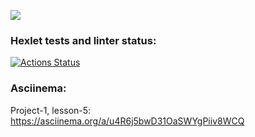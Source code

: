<a href="https://codeclimate.com/github/OBJS/frontend-project-44/maintainability"><img src="https://api.codeclimate.com/v1/badges/9932eaa1e2d6c4ecc988/maintainability" /></a>

### Hexlet tests and linter status:
[![Actions Status](https://github.com/OBJS/frontend-project-44/workflows/hexlet-check/badge.svg)](https://github.com/OBJS/frontend-project-44/actions)

### Asciinema:
Project-1, lesson-5: https://asciinema.org/a/u4R6j5bwD31OaSWYgPiiv8WCQ
